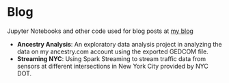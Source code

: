 # Blog
Jupyter Notebooks and other code used for blog posts at [my blog](https://jeffmacaluso.wordpress.com/)

- **Ancestry Analysis**: An exploratory data analysis project in analyzing the data on my ancestry.com account using the exported GEDCOM file.
- **Streaming NYC**: Using Spark Streaming to stream traffic data from sensors at different intersections in New York City provided by NYC DOT.
